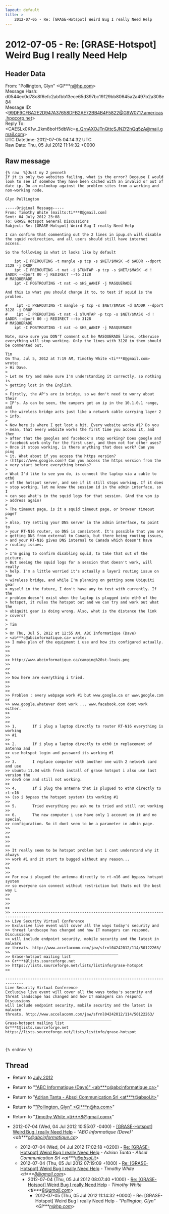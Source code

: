 ```yaml
---
layout: default
title: >
    2012-07-05 - Re: [GRASE-Hotspot] Weird Bug I really Need Help
---
```


# 2012-07-05 - Re: [GRASE-Hotspot] Weird Bug I really Need Help

## Header Data

From: "Pollington, Glyn" \<Gl***n@hp.com\><br>
Message Hash: d0544ec0d78c8f6efc2abfbb13ece65d397bc19f29bb80645a2a497b2a308e84<br>
Message ID: \<99DF9CFBA2E2D947A37658DFB2AE72BB4B4F5822@G9W0717.americas.hpqcorp.net\><br>
Reply To: \<CAESLx0K1w_2km8boH5dbWc=e_QrnAXOJTnQttcSJNZf2hQq5zA@mail.gmail.com\><br>
UTC Datetime: 2012-07-05 04:14:32 UTC<br>
Raw Date: Thu, 05 Jul 2012 11:14:32 +0000<br>

## Raw message

```
{% raw  %}Just my 2 penneth
If it is only two websites failing, what is the error? Because I would look to see if somehow they have been cached with an invalid or out of date ip. Do an nslookup against the problem sites from a working and non-working node.

Glyn Pollington

-----Original Message-----
From: Timothy White [mailto:ti***8@gmail.com] 
Sent: 04 July 2012 23:08
To: GRASE Hotspot General Discussions
Subject: Re: [GRASE-Hotspot] Weird Bug I really Need Help

I can confirm that commenting out the 2 lines in ipup.sh will disable
the squid redirection, and all users should still have internet
access.

So the following is what it looks like by default

    ipt -I PREROUTING -t mangle -p tcp -s $NET/$MASK -d $ADDR --dport
3128 -j DROP
    ipt -I PREROUTING -t nat -i $TUNTAP -p tcp -s $NET/$MASK -d !
$ADDR --dport 80 -j REDIRECT --to 3128
# MASQUERADE
    ipt -I POSTROUTING -t nat -o $HS_WANIF -j MASQUERADE

And this is what you should change it to, to test if squid is the problem.

#    ipt -I PREROUTING -t mangle -p tcp -s $NET/$MASK -d $ADDR --dport
3128 -j DROP
#    ipt -I PREROUTING -t nat -i $TUNTAP -p tcp -s $NET/$MASK -d !
$ADDR --dport 80 -j REDIRECT --to 3128
# MASQUERADE
    ipt -I POSTROUTING -t nat -o $HS_WANIF -j MASQUERADE

Note, make sure you DON'T comment out he MASQUERADE lines, otherwise
everything will stop working. Only the lines with 3128 in them should
be commented out.

Tim
On Thu, Jul 5, 2012 at 7:19 AM, Timothy White <ti***8@gmail.com> wrote:
> Hi Dave.
>
> Let me try and make sure I'm understanding it correctly, so nothing is
> getting lost in the English.
>
> Firstly, the AP's are in bridge, so we don't need to worry about their
> IP's. As can be seen, the campers get an ip in the 10.1.0.1 range, and
> the wireless bridge acts just like a network cable carrying layer 2
> info.
>
> Now here is where I get lost a bit. Every website works #1? Do you
> mean, that every website works the first time you access it, and then
> after that the googles and facebook's stop working? Does google and
> facebook work only for the first user, and then not for other uses?
> Once it stops working, is there anything that does work? Can you ping
> it. What about if you access the https version?
> (https://www.google.com)? Can you access the https version from the
> very start before everything breaks?
>
> What I'd like to see you do, is connect the laptop via a cable to eth0
> of the hotspot server, and see if it still stops working. If it does
> stop working, let me know the session id in the admin interface, so I
> can see what's in the squid logs for that session. (And the vpn ip
> address again)
>
> The timeout page, is it a squid timeout page, or browser timeout page?
>
> Also, try setting your DNS server in the admin interface, to point to
> your RT-N16 router, so DNS is consistent. It's possible that you are
> getting DNS from external to Canada, but there being routing issues,
> and your RT-N16 gives DNS internal to Canada which doesn't have
> routing issues.
>
> I'm going to confirm disabling squid, to take that out of the picture.
> But seeing the squid logs for a session that doesn't work, will really
> help. I'm a little worried it's actually a layer2 routing issue on the
> wireless bridge, and while I'm planning on getting some Ubiquiti gear
> myself in the future, I don't have any to test with currently. If the
> problem doesn't exist when the laptop is plugged into eth0 of the
> hotspot, it rules the hotspot out and we can try and work out what the
> ubiquiti gear is doing wrong. Also, what is the distance the link
> covers?
>
> Tim
>
> On Thu, Jul 5, 2012 at 12:55 AM, ABC Informatique (Dave)
> <ab***c@abcinformatique.ca> wrote:
>> I make plan of the equipment i use and how its configured actually.
>>
>>
>>
>> http://www.abcinformatique.ca/camping%20st-louis.png
>>
>>
>>
>> Now here are everything i tried.
>>
>>
>>
>> Problem : every webpage work #1 but www.google.ca or www.google.com or
>> www.google.whatever dont work ... www.facebook.com dont work either.
>>
>>
>>
>> 1.       If i plug a laptop directly to router RT-N16 everything is working
>> #1
>>
>> 2.       If i plug a laptop directly to eth0 in replacement of antenna and
>> use hotspot login and password its working #1
>>
>> 3.       I replace computer with another one with 2 network card and use
>> ubuntu 11.04 with fresh install of grase hotspot i also use last version the
>> dev5 one and still not working.
>>
>> 4.       If i plug the antenna that is plugued to eth0 directly to rt-n16
>> (so i bypass the hotspot system) its working #1
>>
>> 5.       Tried everything you ask me to tried and still not working
>>
>> 6.       The new computer i use have only 1 account on it and no special
>> configuration. So it dont seem to be a parameter in admin page.
>>
>>
>>
>>
>>
>> It really seem to be hotspot problem but i cant understand why it always
>> work #1 and it start to bugged without any reason...
>>
>>
>>
>> For now i plugued the antenna directly to rt-n16 and bypass hotspot system
>> so everyone can connect without restriction but thats not the best way L
>>
>>
>>
>>
>> ------------------------------------------------------------------------------
>> Live Security Virtual Conference
>> Exclusive live event will cover all the ways today's security and
>> threat landscape has changed and how IT managers can respond. Discussions
>> will include endpoint security, mobile security and the latest in malware
>> threats. http://www.accelacomm.com/jaw/sfrnl04242012/114/50122263/
>> _______________________________________________
>> Grase-hotspot mailing list
>> Gr***t@lists.sourceforge.net
>> https://lists.sourceforge.net/lists/listinfo/grase-hotspot
>>

------------------------------------------------------------------------------
Live Security Virtual Conference
Exclusive live event will cover all the ways today's security and 
threat landscape has changed and how IT managers can respond. Discussions 
will include endpoint security, mobile security and the latest in malware 
threats. http://www.accelacomm.com/jaw/sfrnl04242012/114/50122263/
_______________________________________________
Grase-hotspot mailing list
Gr***t@lists.sourceforge.net
https://lists.sourceforge.net/lists/listinfo/grase-hotspot



{% endraw %}
```

## Thread

+ Return to [July 2012](/archive/2012/07)

+ Return to "["ABC Informatique (Dave)" <ab***c<span>@</span>abcinformatique.ca>](/authors/ab___c_at_abcinformatique_ca)"
+ Return to "[Adrian Tanta - Absol Communication Srl <at***t<span>@</span>absol.it>](/authors/at___t_at_absol_it)"
+ Return to "["Pollington, Glyn" <Gl***n<span>@</span>hp.com>](/authors/gl___n_at_hp_com)"
+ Return to "[Timothy White <ti***8<span>@</span>gmail.com>](/authors/ti___8_at_gmail_com)"

+ 2012-07-04 (Wed, 04 Jul 2012 10:55:07 -0400) - [[GRASE-Hotspot] Weird Bug I really Need Help](/archive/2012/07/db7d78dcf1cbbc776b12fada23ecb0798832d4dcf983ed6b749be9a9ddc428a8) - _"ABC Informatique (Dave)" \<ab***c@abcinformatique.ca\>_
  + 2012-07-04 (Wed, 04 Jul 2012 17:02:18 +0200) - [Re: [GRASE-Hotspot] Weird Bug I really Need Help](/archive/2012/07/4d804712f821cdfbac02d4249471b6d47a48f441d9f34373bedf53fa62635c95) - _Adrian Tanta - Absol Communication Srl \<at***t@absol.it\>_
  + 2012-07-04 (Thu, 05 Jul 2012 07:19:09 +1000) - [Re: [GRASE-Hotspot] Weird Bug I really Need Help](/archive/2012/07/bd679a6fdc4a5f72497c62c6e5059a5dc6273db11790cee26b35b0916bd5d2ac) - _Timothy White \<ti***8@gmail.com\>_
    + 2012-07-04 (Thu, 05 Jul 2012 08:07:40 +1000) - [Re: [GRASE-Hotspot] Weird Bug I really Need Help](/archive/2012/07/cd7eb5abee4a1438a4f00f7bb4d144e805af96dfd07d33de7aa134b3fda3d1eb) - _Timothy White \<ti***8@gmail.com\>_
      + 2012-07-05 (Thu, 05 Jul 2012 11:14:32 +0000) - Re: [GRASE-Hotspot] Weird Bug I really Need Help - _"Pollington, Glyn" \<Gl***n@hp.com\>_

